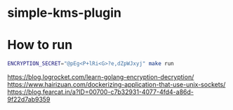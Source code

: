 # simple-kms-plugin


# How to run

``` bash
ENCRYPTION_SECRET="@pEg<P+lRi<G>?e,dZpWJxyj" make run
```



https://blog.logrocket.com/learn-golang-encryption-decryption/
https://www.hairizuan.com/dockerizing-application-that-use-unix-sockets/
https://blog.fearcat.in/a?ID=00700-c7b32931-4077-4fd4-a86d-9f22d7ab9359